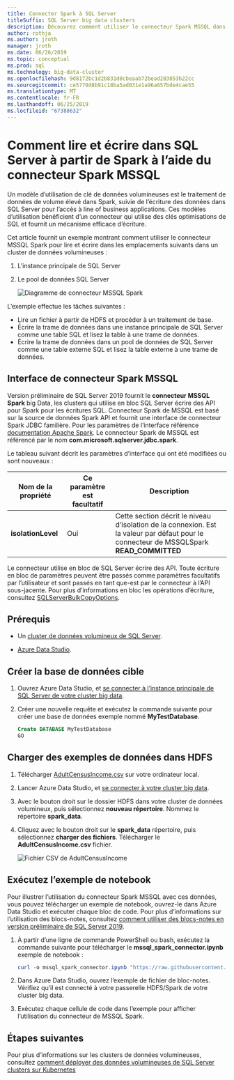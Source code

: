 ```yaml
---
title: Connecter Spark à SQL Server
titleSuffix: SQL Server big data clusters
description: Découvrez comment utiliser le connecteur Spark MSSQL dans Spark pour lire et écrire à SQL Server.
author: rothja
ms.author: jroth
manager: jroth
ms.date: 06/26/2019
ms.topic: conceptual
ms.prod: sql
ms.technology: big-data-cluster
ms.openlocfilehash: 9d8172bc1d2b831d0cbeaab72bead283853b22cc
ms.sourcegitcommit: ce5770d8b91c18ba5ad031e1a96a657bde4cae55
ms.translationtype: MT
ms.contentlocale: fr-FR
ms.lasthandoff: 06/25/2019
ms.locfileid: "67388632"
---
```

# <a name="how-to-read-and-write-to-sql-server-from-spark-using-the-mssql-spark-connector"></a>Comment lire et écrire dans SQL Server à partir de Spark à l’aide du connecteur Spark MSSQL

Un modèle d’utilisation de clé de données volumineuses est le traitement de données de volume élevé dans Spark, suivie de l’écriture des données dans SQL Server pour l’accès à line of business applications. Ces modèles d’utilisation bénéficient d’un connecteur qui utilise des clés optimisations de SQL et fournit un mécanisme efficace d’écriture.

Cet article fournit un exemple montrant comment utiliser le connecteur MSSQL Spark pour lire et écrire dans les emplacements suivants dans un cluster de données volumineuses :

1. L’instance principale de SQL Server
1. Le pool de données SQL Server

   ![Diagramme de connecteur MSSQL Spark](./media/spark-mssql-connector/mssql-spark-connector-diagram.png)

L’exemple effectue les tâches suivantes :

- Lire un fichier à partir de HDFS et procéder à un traitement de base.
- Écrire la trame de données dans une instance principale de SQL Server comme une table SQL et lisez la table à une trame de données.
- Écrire la trame de données dans un pool de données de SQL Server comme une table externe SQL et lisez la table externe à une trame de données.

## <a name="mssql-spark-connector-interface"></a>Interface de connecteur Spark MSSQL

Version préliminaire de SQL Server 2019 fournit le **connecteur MSSQL Spark** big Data, les clusters qui utilise en bloc SQL Server écrire des API pour Spark pour les écritures SQL. Connecteur Spark de MSSQL est basé sur la source de données Spark API et fournit une interface de connecteur Spark JDBC familière. Pour les paramètres de l’interface référence [documentation Apache Spark](http://spark.apache.org/docs/latest/sql-data-sources-jdbc.html). Le connecteur Spark de MSSQL est référencé par le nom **com.microsoft.sqlserver.jdbc.spark**.

Le tableau suivant décrit les paramètres d’interface qui ont été modifiées ou sont nouveaux :

| Nom de la propriété | Ce paramètre est facultatif | Description |
|---|---|---|
| **isolationLevel** | Oui | Cette section décrit le niveau d’isolation de la connexion. Est la valeur par défaut pour le connecteur de MSSQLSpark **READ_COMMITTED** |

Le connecteur utilise en bloc de SQL Server écrire des API. Toute écriture en bloc de paramètres peuvent être passés comme paramètres facultatifs par l’utilisateur et sont passés en tant que-est par le connecteur à l’API sous-jacente. Pour plus d’informations en bloc les opérations d’écriture, consultez [SQLServerBulkCopyOptions]( ../connect/jdbc/using-bulk-copy-with-the-jdbc-driver.md#sqlserverbulkcopyoptions).

## <a name="prerequisites"></a>Prérequis

- Un [cluster de données volumineux de SQL Server](deploy-get-started.md).

- [Azure Data Studio](../azure-data-studio/download.md).

## <a name="create-the-target-database"></a>Créer la base de données cible

1. Ouvrez Azure Data Studio, et [se connecter à l’instance principale de SQL Server de votre cluster big data](connect-to-big-data-cluster.md).

1. Créer une nouvelle requête et exécutez la commande suivante pour créer une base de données exemple nommé **MyTestDatabase**.

   ```sql
   Create DATABASE MyTestDatabase
   GO
   ```

## <a name="load-sample-data-into-hdfs"></a>Charger des exemples de données dans HDFS

1. Télécharger [AdultCensusIncome.csv](https://amldockerdatasets.azureedge.net/AdultCensusIncome.csv) sur votre ordinateur local.

1. Lancer Azure Data Studio, et [se connecter à votre cluster big data](connect-to-big-data-cluster.md).

1. Avec le bouton droit sur le dossier HDFS dans votre cluster de données volumineux, puis sélectionnez **nouveau répertoire**. Nommez le répertoire **spark_data**.

1. Cliquez avec le bouton droit sur le **spark_data** répertoire, puis sélectionnez **charger des fichiers**. Télécharger le **AdultCensusIncome.csv** fichier.

   ![Fichier CSV de AdultCensusIncome](./media/spark-mssql-connector/spark_data.png)

## <a name="run-the-sample-notebook"></a>Exécutez l’exemple de notebook

Pour illustrer l’utilisation du connecteur Spark MSSQL avec ces données, vous pouvez télécharger un exemple de notebook, ouvrez-le dans Azure Data Studio et exécuter chaque bloc de code. Pour plus d’informations sur l’utilisation des blocs-notes, consultez [comment utiliser des blocs-notes en version préliminaire de SQL Server 2019](notebooks-guidance.md).

1. À partir d’une ligne de commande PowerShell ou bash, exécutez la commande suivante pour télécharger le **mssql_spark_connector.ipynb** exemple de notebook :

   ```PowerShell
   curl -o mssql_spark_connector.ipynb "https://raw.githubusercontent.com/Microsoft/sql-server-samples/master/samples/features/sql-big-data-cluster/spark/spark_to_sql/mssql_spark_connector.ipynb"
   ```

1. Dans Azure Data Studio, ouvrez l’exemple de fichier de bloc-notes. Vérifiez qu’il est connecté à votre passerelle HDFS/Spark de votre cluster big data.

1. Exécutez chaque cellule de code dans l’exemple pour afficher l’utilisation du connecteur de MSSQL Spark.

## <a name="next-steps"></a>Étapes suivantes

Pour plus d’informations sur les clusters de données volumineuses, consultez [comment déployer des données volumineuses de SQL Server clusters sur Kubernetes](deployment-guidance.md)